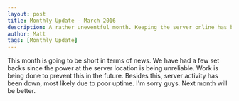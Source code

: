 ```yaml
---
layout: post
title: Monthly Update - March 2016
description: A rather uneventful month. Keeping the server online has been a challenge due to power problems. Cheers to better uptime in the future.
author: Matt
tags: [Monthly Update]
---
```

This month is going to be short in terms of news. We have had a few set backs since the power at the server location is being unreliable. Work is being done to prevent this in the future.<!--more--> Besides this, server activity has been down, most likely due to poor uptime. I'm sorry guys. Next month will be better.